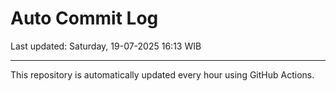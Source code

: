 # Auto Commit Log

Last updated: Saturday, 19-07-2025 16:13 WIB

---

This repository is automatically updated every hour using GitHub Actions.
